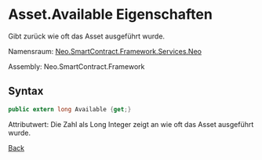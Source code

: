 # Asset.Available Eigenschaften

Gibt zurück wie oft das Asset ausgeführt wurde.

Namensraum: [Neo.SmartContract.Framework.Services.Neo](../../neo.md)

Assembly: Neo.SmartContract.Framework

## Syntax

```c#
public extern long Available {get;}
```

Attributwert: Die Zahl als Long Integer zeigt an wie oft das Asset ausgeführt wurde.



[Back](../Asset.md)
